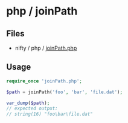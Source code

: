 # php / joinPath

## Files

- nifty / php / [joinPath.php](../../php/joinPath.php)

## Usage

```php
require_once 'joinPath.php';
```

```php
$path = joinPath('foo', 'bar', 'file.dat');

var_dump($path);
// expected output:
// string(16) "foo\bar\file.dat"
```
